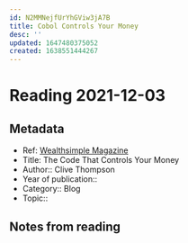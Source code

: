 ```yaml
---
id: N2MMNejfUrYhGViw3jA7B
title: Cobol Controls Your Money
desc: ''
updated: 1647480375052
created: 1638551444267
---
```

# Reading 2021-12-03

## Metadata

- Ref: [Wealthsimple Magazine](https://www.wealthsimple.com/en-ca/magazine/cobol-controls-your-money)
- Title: The Code That Controls Your Money
- Author:: Clive Thompson
- Year of publication:: 
- Category:: Blog
- Topic:: 

## Notes from reading
